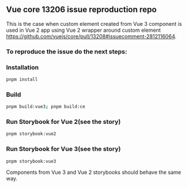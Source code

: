 ## Vue core 13206 issue reproduction repo

This is the case when custom element created from Vue 3 component is used in Vue 2 app 
using Vue 2 wrapper around custom element https://github.com/vuejs/core/pull/13208#issuecomment-2812116064.

### To reproduce the issue do the next steps:

### Installation

```bash
pnpm install
```

### Build
```bash 
pnpm build:vue3; pnpm build:ce
```

### Run Storybook for Vue 2(see the story)

```bash
pnpm storybook:vue2
```

### Run Storybook for Vue 3(see the story)

```bash
pnpm storybook:vue3
```

Components from Vue 3 and Vue 2 storybooks should behave the same way. 
